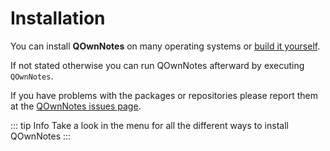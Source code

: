 # Installation

You can install **QOwnNotes** on many operating systems or [build it yourself](building.md).

If not stated otherwise you can run QOwnNotes afterward by executing `QOwnNotes`.

If you have problems with the packages or repositories please report them at the [QOwnNotes issues page](https://github.com/pbek/QOwnNotes/issues).

::: tip Info
Take a look in the menu for all the different ways to install QOwnNotes
:::

